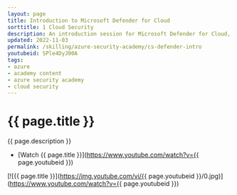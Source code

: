 ```yaml
---
layout: page
title: Introduction to Microsoft Defender for Cloud
sorttitle: 1 Cloud Security
description: An introduction session for Microsoft Defender for Cloud, exploring key security challenges facing the industry, Defender for Cloud's core features, its comprehensive protection across varying workloads, along with a demo. showcasing baseline capabilities for all of your Azure, on-premises, and multicloud (Amazon AWS and Google GCP) resources.
updated: 2022-11-03
permalink: /skilling/azure-security-academy/cs-defender-intro
youtubeid: SPle4DyJ00A
tags: 
- azure
- academy content
- azure security academy
- cloud security
---
```


# {{ page.title }}

{{ page.description }}

* [Watch {{ page.title }}](https://www.youtube.com/watch?v={{ page.youtubeid }})

[![{{ page.title }}](https://img.youtube.com/vi/{{ page.youtubeid }}/0.jpg)](https://www.youtube.com/watch?v={{ page.youtubeid }})

